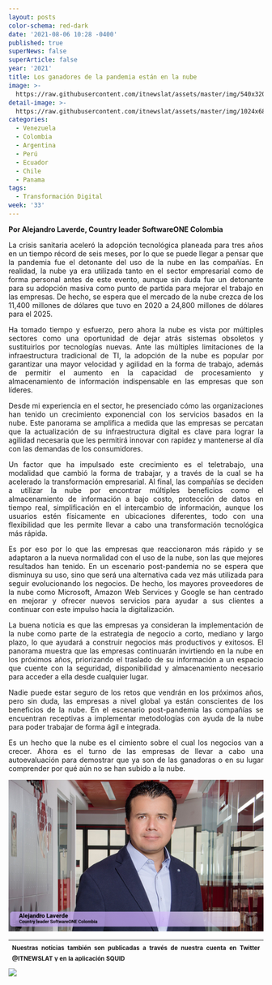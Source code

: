 ```yaml
---
layout: posts
color-schema: red-dark
date: '2021-08-06 10:28 -0400'
published: true
superNews: false
superArticle: false
year: '2021'
title: Los ganadores de la pandemia están en la nube
image: >-
  https://raw.githubusercontent.com/itnewslat/assets/master/img/540x320/Alejandro-Laverde-p.jpg
detail-image: >-
  https://raw.githubusercontent.com/itnewslat/assets/master/img/1024x680/Alejandro-Laverde-g.jpg
categories:
  - Venezuela
  - Colombia
  - Argentina
  - Perú
  - Ecuador
  - Chile
  - Panama
tags:
  - Transformación Digital
week: '33'
---
```

<p style="text-align: justify;"><strong>Por Alejandro Laverde, Country leader SoftwareONE Colombia</strong></p>
<p style="text-align: justify;">La crisis sanitaria aceleró la adopción tecnológica planeada para tres años en un tiempo récord de seis meses, por lo que se puede llegar a pensar que la pandemia fue el detonante del uso de la nube en las compañías. En realidad, la nube ya era utilizada tanto en el sector empresarial como de forma personal antes de este evento, aunque sin duda fue un detonante para su adopción masiva como punto de partida para mejorar el trabajo en las empresas. De hecho, se espera que el mercado de la nube crezca de los 11,400 millones de dólares que tuvo en 2020 a 24,800 millones de dólares para el 2025.</p>
<p style="text-align: justify;">Ha tomado tiempo y esfuerzo, pero ahora la nube es vista por múltiples sectores como una oportunidad de dejar atrás sistemas obsoletos y sustituirlos por tecnologías nuevas. Ante las múltiples limitaciones de la infraestructura tradicional de TI, la adopción de la nube es popular por garantizar una mayor velocidad y agilidad en la forma de trabajo, además de permitir el aumento en la capacidad de procesamiento y almacenamiento de información indispensable en las empresas que son líderes.</p>
<p style="text-align: justify;">Desde mi experiencia en el sector, he presenciado cómo las organizaciones han tenido un crecimiento exponencial con los servicios basados en la nube. Este panorama se amplifica a medida que las empresas se percatan que la actualización de su infraestructura digital es clave para lograr la agilidad necesaria que les permitirá innovar con rapidez y mantenerse al día con las demandas de los consumidores.</p>
<p style="text-align: justify;">Un factor que ha impulsado este crecimiento es el teletrabajo, una modalidad que cambió la forma de trabajar, y a través de la cual se ha acelerado la transformación empresarial. Al final, las compañías se deciden a utilizar la nube por encontrar múltiples beneficios como el almacenamiento de información a bajo costo, protección de datos en tiempo real, simplificación en el intercambio de información, aunque los usuarios estén físicamente en ubicaciones diferentes, todo con una flexibilidad que les permite llevar a cabo una transformación tecnológica más rápida.</p>
<p style="text-align: justify;">Es por eso por lo que las empresas que reaccionaron más rápido y se adaptaron a la nueva normalidad con el uso de la nube, son las que mejores resultados han tenido. En un escenario post-pandemia no se espera que disminuya su uso, sino que será una alternativa cada vez más utilizada para seguir evolucionando los negocios. De hecho, los mayores proveedores de la nube como Microsoft, Amazon Web Services y Google se han centrado en mejorar y ofrecer nuevos servicios para ayudar a sus clientes a continuar con este impulso hacia la digitalización.</p>
<p style="text-align: justify;">La buena noticia es que las empresas ya consideran la implementación de la nube como parte de la estrategia de negocio a corto, mediano y largo plazo, lo que ayudará a construir negocios más productivos y exitosos. El panorama muestra que las empresas continuarán invirtiendo en la nube en los próximos años, priorizando el traslado de su información a un espacio que cuente con la seguridad, disponibilidad y almacenamiento necesario para acceder a ella desde cualquier lugar.</p>
<p style="text-align: justify;">Nadie puede estar seguro de los retos que vendrán en los próximos años, pero sin duda, las empresas a nivel global ya están conscientes de los beneficios de la nube. En el escenario post-pandemia las compañías se encuentran receptivas a implementar metodologías con ayuda de la nube para poder trabajar de forma ágil e integrada.</p>
<p style="text-align: justify;">Es un hecho que la nube es el cimiento sobre el cual los negocios van a crecer. Ahora es el turno de las empresas de llevar a cabo una autoevaluación para demostrar que ya son de las ganadoras o en su lugar comprender por qué aún no se han subido a la nube.</p>

![](https://raw.githubusercontent.com/itnewslat/assets/master/img/540x320/Alejandro-Laverde-p.jpg)

<table style="height: 42px;" width="569">
<tbody>
<tr>
<td style="text-align: justify;"><sub><strong>Nuestras noticias también son publicadas a través de nuestra cuenta en Twitter <a href="https://twitter.com/itnewslat?lang=es">@ITNEWSLAT</a> y en la aplicación <a href="https://squidapp.co/en/">SQUID</a></strong></sub></td>
</tr>
</tbody>
</table>

<img src="https://tracker.metricool.com/c3po.jpg?hash=56f88a41e39ab42c063cc51676587a04"/>

